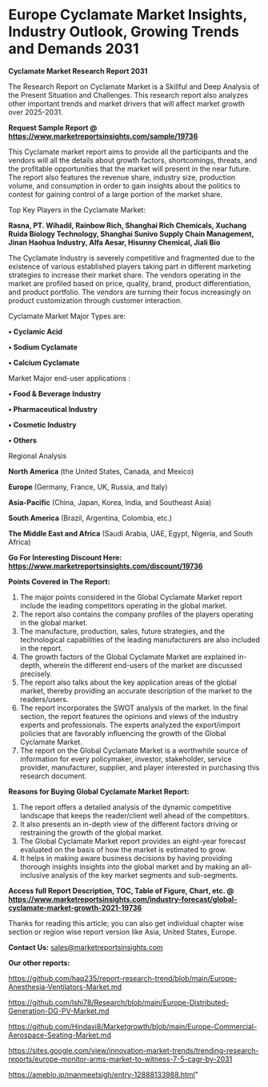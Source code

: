 # Europe Cyclamate Market Insights, Industry Outlook, Growing Trends and Demands 2031

<strong>Cyclamate Market Research Report 2031</strong>

The Research Report on Cyclamate Market is a Skillful and Deep Analysis of the Present Situation and Challenges. This research report also analyzes other important trends and market drivers that will affect market growth over 2025-2031.

<strong>Request Sample Report @ <a href=https://www.marketreportsinsights.com/sample/19736>https://www.marketreportsinsights.com/sample/19736</a></strong>

This Cyclamate market report aims to provide all the participants and the vendors will all the details about growth factors, shortcomings, threats, and the profitable opportunities that the market will present in the near future. The report also features the revenue share, industry size, production volume, and consumption in order to gain insights about the politics to contest for gaining control of a large portion of the market share.

Top Key Players in the Cyclamate Market:

<strong>Rasna, PT. Wihadil, Rainbow Rich, Shanghai Rich Chemicals, Xuchang Ruida Biology Technology, Shanghai Sunivo Supply Chain Management, Jinan Haohua Industry, Alfa Aesar, Hisunny Chemical, Jiali Bio</strong>

The Cyclamate Industry is severely competitive and fragmented due to the existence of various established players taking part in different marketing strategies to increase their market share. The vendors operating in the market are profiled based on price, quality, brand, product differentiation, and product portfolio. The vendors are turning their focus increasingly on product customization through customer interaction.

Cyclamate Market Major Types are:

<strong>• Cyclamic Acid

• Sodium Cyclamate

• Calcium Cyclamate</strong>

Market Major end-user applications :

<strong>• Food & Beverage Industry

• Pharmaceutical Industry

• Cosmetic Industry

• Others</strong>

Regional Analysis

</u><strong><b>North America</b></strong> (the United States, Canada, and Mexico)

<strong><b>Europe </b></strong>(Germany, France, UK, Russia, and Italy)

<strong><b>Asia-Pacific</b></strong> (China, Japan, Korea, India, and Southeast Asia)

<strong><b>South America</b></strong> (Brazil, Argentina, Colombia, etc.)

<strong><b>The Middle East and Africa</b></strong> (Saudi Arabia, UAE, Egypt, Nigeria, and South Africa)

<strong>Go For Interesting Discount Here: <a href=https://www.marketreportsinsights.com/discount/19736>https://www.marketreportsinsights.com/discount/19736</a></strong>

<strong>Points Covered in The Report:</strong>
<ol>
  <li>The major points considered in the Global Cyclamate Market report include the leading competitors operating in the global market.</li>
  <li>The report also contains the company profiles of the players operating in the global market.</li>
  <li>The manufacture, production, sales, future strategies, and the technological capabilities of the leading manufacturers are also included in the report.</li>
  <li>The growth factors of the Global Cyclamate Market are explained in-depth, wherein the different end-users of the market are discussed precisely.</li>
  <li>The report also talks about the key application areas of the global market, thereby providing an accurate description of the market to the readers/users.</li>
  <li>The report incorporates the SWOT analysis of the market. In the final section, the report features the opinions and views of the industry experts and professionals. The experts analyzed the export/import policies that are favorably influencing the growth of the Global Cyclamate Market.</li>
  <li>The report on the Global Cyclamate Market is a worthwhile source of information for every policymaker, investor, stakeholder, service provider, manufacturer, supplier, and player interested in purchasing this research document.</li>
</ol>
<strong>Reasons for Buying Global Cyclamate Market Report:</strong>

<ol>
  <li>The report offers a detailed analysis of the dynamic competitive landscape that keeps the reader/client well ahead of the competitors.</li>
  <li>It also presents an in-depth view of the different factors driving or restraining the growth of the global market.</li>
  <li>The Global Cyclamate Market report provides an eight-year forecast evaluated on the basis of how the market is estimated to grow.</li>
  <li>It helps in making aware business decisions by having providing thorough insights insights into the global market and by making an all-inclusive analysis of the key market segments and sub-segments.</li>
</ol>
<strong>Access full Report Description, TOC, Table of Figure, Chart, etc. @ <a href=https://www.marketreportsinsights.com/industry-forecast/global-cyclamate-market-growth-2021-19736>https://www.marketreportsinsights.com/industry-forecast/global-cyclamate-market-growth-2021-19736</a></strong>


Thanks for reading this article; you can also get individual chapter wise section or region wise report version like Asia, United States, Europe.

<strong>Contact Us:</strong>
sales@marketreportsinsights.com

<strong>Our other reports:</strong>

<a href=https://github.com/haq235/report-research-trend/blob/main/Europe-Anesthesia-Ventilators-Market.md>https://github.com/haq235/report-research-trend/blob/main/Europe-Anesthesia-Ventilators-Market.md</a>

<a href=https://github.com/Ishi78/Research/blob/main/Europe-Distributed-Generation-DG-PV-Market.md>https://github.com/Ishi78/Research/blob/main/Europe-Distributed-Generation-DG-PV-Market.md</a>

<a href=https://github.com/Hindavi8/Marketgrowth/blob/main/Europe-Commercial-Aerospace-Seating-Market.md>https://github.com/Hindavi8/Marketgrowth/blob/main/Europe-Commercial-Aerospace-Seating-Market.md</a>

<a href=https://sites.google.com/view/innovation-market-trends/trending-research-reports/europe-monitor-arms-market-to-witness-7-5-cagr-by-2031>https://sites.google.com/view/innovation-market-trends/trending-research-reports/europe-monitor-arms-market-to-witness-7-5-cagr-by-2031</a>

<a href=https://ameblo.jp/manmeetsigh/entry-12888133988.html>https://ameblo.jp/manmeetsigh/entry-12888133988.html</a>"
